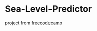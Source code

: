 # Sea-Level-Predictor
project from [freecodecamp](https://www.freecodecamp.org/learn/data-analysis-with-python/data-analysis-with-python-projects/sea-level-predictor)
